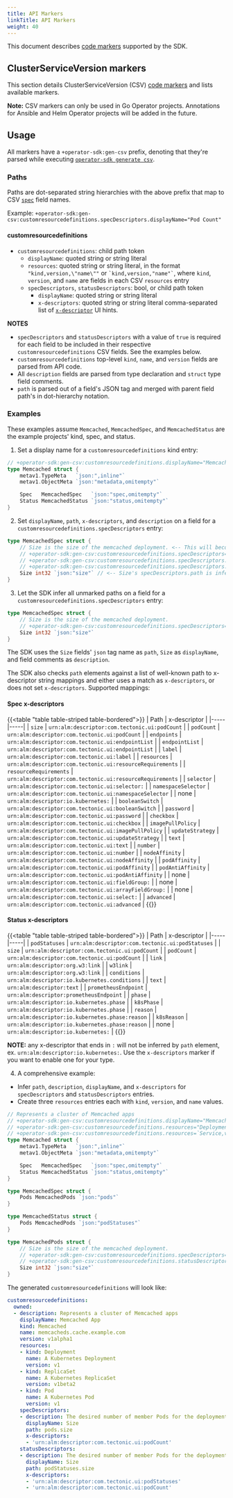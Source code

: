 ```yaml
---
title: API Markers
linkTitle: API Markers
weight: 40
---
```


This document describes [code markers][markers] supported by the SDK.

## ClusterServiceVersion markers

This section details ClusterServiceVersion (CSV) [code markers][code-markers-design] and lists available markers.

**Note:** CSV markers can only be used in Go Operator projects. Annotations for Ansible and Helm Operator projects will be added in the future.

## Usage

All markers have a `+operator-sdk:gen-csv` prefix, denoting that they're parsed while executing [`operator-sdk generate csv`][generate-csv-cli].

### Paths

Paths are dot-separated string hierarchies with the above prefix that map to CSV [`spec`][csv-spec] field names.

Example: `+operator-sdk:gen-csv:customresourcedefinitions.specDescriptors.displayName="Pod Count"`

#### customresourcedefinitions

- `customresourcedefinitions`: child path token
	- `displayName`: quoted string or string literal
	- `resources`: quoted string or string literal, in the format `"kind,version,\"name\""` or `` `kind,version,"name"` ``, where `kind`, `version`, and `name` are fields in each CSV `resources` entry
	- `specDescriptors`, `statusDescriptors`: bool, or child path token
		- `displayName`: quoted string or string literal
		- `x-descriptors`: quoted string or string literal comma-separated list of [`x-descriptor`][csv-x-desc] UI hints.

**NOTES**
- `specDescriptors` and `statusDescriptors` with a value of `true` is required for each field to be included in their respective `customresourcedefinitions` CSV fields. See the examples below.
- `customresourcedefinitions` top-level `kind`, `name`, and `version` fields are parsed from API code.
- All `description` fields are parsed from type declaration and `struct` type field comments.
- `path` is parsed out of a field's JSON tag and merged with parent field path's in dot-hierarchy notation.

### Examples

These examples assume `Memcached`, `MemcachedSpec`, and `MemcachedStatus` are the example projects' kind, spec, and status.

1. Set a display name for a `customresourcedefinitions` kind entry:

```go
// +operator-sdk:gen-csv:customresourcedefinitions.displayName="Memcached App"
type Memcached struct {
	metav1.TypeMeta   `json:",inline"`
	metav1.ObjectMeta `json:"metadata,omitempty"`

	Spec   MemcachedSpec   `json:"spec,omitempty"`
	Status MemcachedStatus `json:"status,omitempty"`
}
```

2. Set `displayName`, `path`, `x-descriptors`, and `description` on a field for a `customresourcedefinitions.specDescriptors` entry:

```go
type MemcachedSpec struct {
	// Size is the size of the memcached deployment. <-- This will become Size's specDescriptors.description.
	// +operator-sdk:gen-csv:customresourcedefinitions.specDescriptors=true
	// +operator-sdk:gen-csv:customresourcedefinitions.specDescriptors.displayName="Pod Count"
	// +operator-sdk:gen-csv:customresourcedefinitions.specDescriptors.x-descriptors="urn:alm:descriptor:com.tectonic.ui:podCount,urn:alm:descriptor:io.kubernetes:custom"
	Size int32 `json:"size"` // <-- Size's specDescriptors.path is inferred from this JSON tag.
}
```

3. Let the SDK infer all unmarked paths on a field for a `customresourcedefinitions.specDescriptors` entry:

```go
type MemcachedSpec struct {
	// Size is the size of the memcached deployment.
	// +operator-sdk:gen-csv:customresourcedefinitions.specDescriptors=true
	Size int32 `json:"size"`
}
```

The SDK uses the `Size` fields' `json` tag name as `path`, `Size` as `displayName`, and field comments as `description`.

The SDK also checks `path` elements against a list of well-known path to x-descriptor string mappings and either uses a match as `x-descriptors`, or does not set `x-descriptors`. Supported mappings:

#### Spec x-descriptors

{{<table "table table-striped table-bordered">}}
| Path | x-descriptor |
|-----|-----|
| `size` | `urn:alm:descriptor:com.tectonic.ui:podCount` |
| `podCount` | `urn:alm:descriptor:com.tectonic.ui:podCount` |
| `endpoints` | `urn:alm:descriptor:com.tectonic.ui:endpointList` |
| `endpointList` | `urn:alm:descriptor:com.tectonic.ui:endpointList` |
| `label` | `urn:alm:descriptor:com.tectonic.ui:label` |
| `resources` | `urn:alm:descriptor:com.tectonic.ui:resourceRequirements` |
| `resourceRequirements` | `urn:alm:descriptor:com.tectonic.ui:resourceRequirements` |
| `selector` | `urn:alm:descriptor:com.tectonic.ui:selector:` |
| `namespaceSelector` | `urn:alm:descriptor:com.tectonic.ui:namespaceSelector` |
| none | `urn:alm:descriptor:io.kubernetes:` |
| `booleanSwitch` | `urn:alm:descriptor:com.tectonic.ui:booleanSwitch` |
| `password` | `urn:alm:descriptor:com.tectonic.ui:password` |
| `checkbox` | `urn:alm:descriptor:com.tectonic.ui:checkbox` |
| `imagePullPolicy` | `urn:alm:descriptor:com.tectonic.ui:imagePullPolicy` |
| `updateStrategy` | `urn:alm:descriptor:com.tectonic.ui:updateStrategy` |
| `text` | `urn:alm:descriptor:com.tectonic.ui:text` |
| `number` | `urn:alm:descriptor:com.tectonic.ui:number` |
| `nodeAffinity` | `urn:alm:descriptor:com.tectonic.ui:nodeAffinity` |
| `podAffinity` | `urn:alm:descriptor:com.tectonic.ui:podAffinity` |
| `podAntiAffinity` | `urn:alm:descriptor:com.tectonic.ui:podAntiAffinity` |
| none | `urn:alm:descriptor:com.tectonic.ui:fieldGroup:` |
| none | `urn:alm:descriptor:com.tectonic.ui:arrayFieldGroup:` |
| none | `urn:alm:descriptor:com.tectonic.ui:select:` |
| `advanced` | `urn:alm:descriptor:com.tectonic.ui:advanced` |
{{</table>}}

#### Status x-descriptors

{{<table "table table-striped table-bordered">}}
| Path | x-descriptor |
|-----|-----|
| `podStatuses` | `urn:alm:descriptor:com.tectonic.ui:podStatuses` |
| `size` | `urn:alm:descriptor:com.tectonic.ui:podCount` |
| `podCount` | `urn:alm:descriptor:com.tectonic.ui:podCount` |
| `link` | `urn:alm:descriptor:org.w3:link` |
| `w3link` | `urn:alm:descriptor:org.w3:link` |
| `conditions` | `urn:alm:descriptor:io.kubernetes.conditions` |
| `text` | `urn:alm:descriptor:text` |
| `prometheusEndpoint` | `urn:alm:descriptor:prometheusEndpoint` |
| `phase` | `urn:alm:descriptor:io.kubernetes.phase` |
| `k8sPhase` | `urn:alm:descriptor:io.kubernetes.phase` |
| `reason` | `urn:alm:descriptor:io.kubernetes.phase:reason` |
| `k8sReason` | `urn:alm:descriptor:io.kubernetes.phase:reason` |
| none | `urn:alm:descriptor:io.kubernetes:` |
{{</table>}}

**NOTE:** any x-descriptor that ends in `:` will not be inferred by `path` element, ex. `urn:alm:descriptor:io.kubernetes:`. Use the `x-descriptors` marker if you want to enable one for your type.

4. A comprehensive example:
- Infer `path`, `description`, `displayName`, and `x-descriptors` for `specDescriptors` and `statusDescriptors` entries.
- Create three `resources` entries each with `kind`, `version`, and `name` values.

```go
// Represents a cluster of Memcached apps
// +operator-sdk:gen-csv:customresourcedefinitions.displayName="Memcached App"
// +operator-sdk:gen-csv:customresourcedefinitions.resources="Deployment,v1,\"memcached-operator\""
// +operator-sdk:gen-csv:customresourcedefinitions.resources=`Service,v1,"memcached-operator"`
type Memcached struct {
	metav1.TypeMeta   `json:",inline"`
	metav1.ObjectMeta `json:"metadata,omitempty"`

	Spec   MemcachedSpec   `json:"spec,omitempty"`
	Status MemcachedStatus `json:"status,omitempty"`
}

type MemcachedSpec struct {
	Pods MemcachedPods `json:"pods"`
}

type MemcachedStatus struct {
	Pods MemcachedPods `json:"podStatuses"`
}

type MemcachedPods struct {
	// Size is the size of the memcached deployment.
	// +operator-sdk:gen-csv:customresourcedefinitions.specDescriptors=true
	// +operator-sdk:gen-csv:customresourcedefinitions.statusDescriptors=true
	Size int32 `json:"size"`
}
```

The generated `customresourcedefinitions` will look like:

```yaml
customresourcedefinitions:
  owned:
  - description: Represents a cluster of Memcached apps
    displayName: Memcached App
    kind: Memcached
    name: memcacheds.cache.example.com
    version: v1alpha1
    resources:
    - kind: Deployment
      name: A Kubernetes Deployment
      version: v1
    - kind: ReplicaSet
      name: A Kubernetes ReplicaSet
      version: v1beta2
    - kind: Pod
      name: A Kubernetes Pod
      version: v1
    specDescriptors:
    - description: The desired number of member Pods for the deployment.
      displayName: Size
      path: pods.size
      x-descriptors:
      - 'urn:alm:descriptor:com.tectonic.ui:podCount'
    statusDescriptors:
    - description: The desired number of member Pods for the deployment.
      displayName: Size
      path: podStatuses.size
      x-descriptors:
      - 'urn:alm:descriptor:com.tectonic.ui:podStatuses'
      - 'urn:alm:descriptor:com.tectonic.ui:podCount'
```

[markers]:https://pkg.go.dev/sigs.k8s.io/controller-tools/pkg/markers
[code-markers-design]:https://github.com/operator-framework/operator-sdk/blob/master/proposals/sdk-code-annotations.md
[generate-csv-cli]:/docs/cli/operator-sdk_generate_csv
[csv-x-desc]:https://github.com/openshift/console/blob/feabd61/frontend/packages/operator-lifecycle-manager/src/components/descriptors/types.ts#L3-L39
[csv-spec]:https://github.com/operator-framework/operator-lifecycle-manager/blob/e0eea22/doc/design/building-your-csv.md
